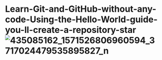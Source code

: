 # Learn-Git-and-GitHub-without-any-code-Using-the-Hello-World-guide-you-ll-create-a-repository-star![435085162_1571526806960594_3717024479535895827_n](https://github.com/jw199875/Learn-Git-and-GitHub-without-any-code-Using-the-Hello-World-guide-you-ll-create-a-repository-star/assets/166067229/0aab087d-c491-4d54-a913-e6168df2a8f9)
